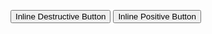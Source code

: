 <button class="tiny danger remove">Inline Destructive Button</button>
<button class="tiny positive">Inline Positive Button</button>
